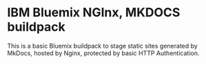 # IBM Bluemix NGInx, MKDOCS buildpack

This is a basic Bluemix buildpack to stage static sites generated by MkDocs, hosted by Nginx, protected by basic HTTP Authentication.
